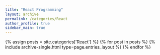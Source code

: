```yaml
---
title: "React Programming"
layout: archive
permalink: /categories/React
author_profile: true
sidebar_main: true
---
```


{% assign posts = site.categories['React'] %}
{% for post in posts %} {% include archive-single.html type=page.entries_layout %} {% endfor %}